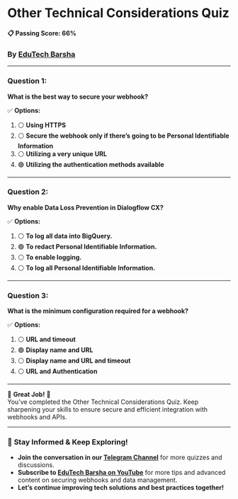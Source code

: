 # **Other Technical Considerations Quiz**
**📋 Passing Score: 66%**  
### By [EduTech Barsha](https://www.youtube.com/@edutechbarsha) 
---

### **Question 1:**  
**What is the best way to secure your webhook?**  

✅ **Options:**  
1. ⚪ **Using HTTPS**  
2. ⚪ **Secure the webhook only if there’s going to be Personal Identifiable Information**  
3. ⚪ **Utilizing a very unique URL**  
4. 🟢 **Utilizing the authentication methods available**  

---

### **Question 2:**  
**Why enable Data Loss Prevention in Dialogflow CX?**  

✅ **Options:**  
1. ⚪ **To log all data into BigQuery.**  
2. 🟢 **To redact Personal Identifiable Information.**  
3. ⚪ **To enable logging.**  
4. ⚪ **To log all Personal Identifiable Information.**  

---

### **Question 3:**  
**What is the minimum configuration required for a webhook?**  

✅ **Options:**  
1. ⚪ **URL and timeout**  
2. 🟢 **Display name and URL**  
3. ⚪ **Display name and URL and timeout**  
4. ⚪ **URL and Authentication**  

---

🎉 **Great Job!** 🎉  
You’ve completed the Other Technical Considerations Quiz. Keep sharpening your skills to ensure secure and efficient integration with webhooks and APIs.

---

### 🚀 **Stay Informed & Keep Exploring!**  
- **Join the conversation in our [Telegram Channel](https://t.me/edutechbarsha)** for more quizzes and discussions.  
- **Subscribe to [EduTech Barsha on YouTube](https://www.youtube.com/@edutechbarsha)** for more tips and advanced content on securing webhooks and data management.  
- **Let’s continue improving tech solutions and best practices together!**
